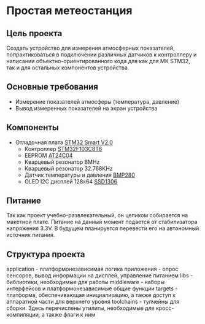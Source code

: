 # Простая метеостанция

## Цель проекта

Создать устройство для измерения атмосферных показателей, попрактиковаться в подключении различных датчиков к 
контроллеру и написании объектно-ориентированного кода для как для МК STM32, так и для остальных компонентов устройства.

## Основные требования

- Измерение показателей атмосферы (температура, давление)
- Вывод измеренных показателей на экран устройства

## Компоненты

- Отладочная плата [STM32 Smart V2.0](https://stm32-base.org/boards/STM32F103C8T6-STM32-Smart-V2.0.html#Power-LED)
  - Контроллер [STM32F103C8T6](https://www.st.com/resource/en/datasheet/stm32f103c8.pdf)
  - EEPROM [AT24C04](https://ww1.microchip.com/downloads/en/devicedoc/doc0180.pdf)
  - Кварцевый резонатор 8MHz
  - Кварцевый резонатор 32.768KHz
  - Датчик температуры и давления 
    [BMP280](https://www.bosch-sensortec.com/media/boschsensortec/downloads/datasheets/bst-bmp280-ds001.pdf)
  - OLED I2C дисплей 128x64 
    [SSD1306](https://cdn-shop.adafruit.com/datasheets/SSD1306.pdf)

## Питание

Так как проект учебно-развлекательный, он целиком собирается на макетной плате. Питание на данный момент подается от 
стабилизатора напряжения 3.3V. В будущем планируется перевести его на автономный источник питания.

## Структура проекта

application - платформонезависимая логика приложения - опрос сенсоров, вывод информации на дисплей, управление питанием
libs - библиотеки, необходимые для работы
middleware - наборы интерфейсов и платформонезависимые общие функции
targets - платформа, обеспечивающая инициализацию, а также доступ к аппаратной части для верхнего уровня
toolchains - тулчейны для сборки. Здесь перечислены утилиты, необходимые для кросс-компиляции, а также флаги к ним